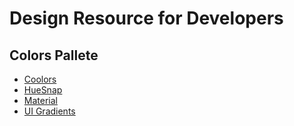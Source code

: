 # Design Resource for Developers

## Colors Pallete
- [Coolors](https://coolors.co/)
- [HueSnap](https://www.huesnap.com/)
- [Material](https://www.materialpalette.com/)
- [UI Gradients](https://uigradients.com/#Relay)